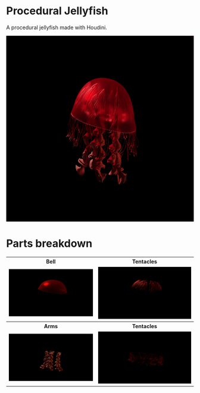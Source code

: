 # Procedural Jellyfish

A procedural jellyfish made with Houdini.

<img height="500" alt="Jellyfish Parts" src="/assets/jellyfish.gif">

# Parts breakdown 


<table>
  <!-- row 1: labels -->
  <tr>
    <th>Bell</th>
    <th>Tentacles</th>
  </tr>
  <!-- row 2: images -->
  <tr>
    <td><img src="/assets/bell.png" alt="Jellyfish bell" width="100%"></td>
    <td><img src="/assets/veins.png" alt="Jellyfish tentacles" width="100%"></td>
  </tr>

  <!-- row 3: labels -->
  <tr>
    <th>Arms</th>
    <th>Tentacles</th>
  </tr>
  <!-- row 4: images -->
  <tr>
    <td><img src="/assets/arms.png" alt="Jellyfish arms" width="100%"></td>
    <td><img src="/assets/tentacles.png" alt="Jellyfish tentacles (alt)" width="100%"></td>
  </tr>
</table>
